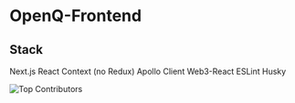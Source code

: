 # OpenQ-Frontend 

## Stack
Next.js
React Context (no Redux)
Apollo Client
Web3-React
ESLint
Husky
 
![Top Contributors](https://images.repography.com/23700779/FlacoJones/OpenQ-Frontend/top-contributors/fd1da444e8121befbb60b226e2e59dcf.svg)
